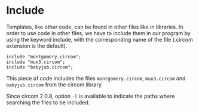 # Include

Templates, like other code, can be found in other files like in libraries. In order to use code in other files, we have to include them in our program by using the keyword include, with the corresponding name of the file (.circom extension is the default).

```text
include "montgomery.circom";
include "mux3.circom";
include "babyjub.circom";
```

This piece of code includes the files `montgomery.circom`, `mux3.circom` and `babyjub.circom` from the circom library.

Since circom 2.0.8, option `-l` is available to indicate the paths where searching the files to be included. 

